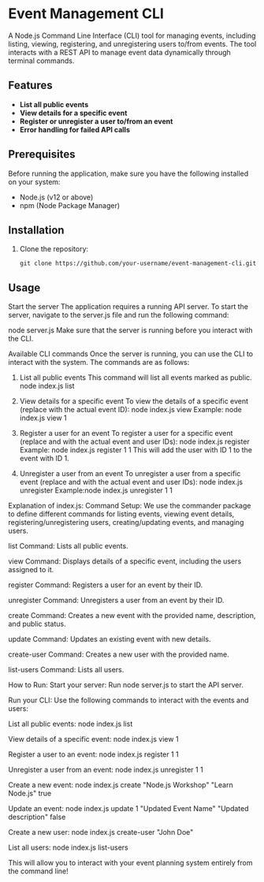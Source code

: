 # Event Management CLI

A Node.js Command Line Interface (CLI) tool for managing events, including listing, viewing, registering, and unregistering users to/from events. The tool interacts with a REST API to manage event data dynamically through terminal commands.

## Features

- **List all public events**
- **View details for a specific event**
- **Register or unregister a user to/from an event**
- **Error handling for failed API calls**

## Prerequisites

Before running the application, make sure you have the following installed on your system:

- Node.js (v12 or above)
- npm (Node Package Manager)

## Installation

1. Clone the repository:

   ```
   git clone https://github.com/your-username/event-management-cli.git

## Usage

Start the server
The application requires a running API server. To start the server, navigate to the server.js file and run the following command:

node server.js
Make sure that the server is running before you interact with the CLI.

Available CLI commands
Once the server is running, you can use the CLI to interact with the system. The commands are as follows:

1. List all public events
This command will list all events marked as public.
node index.js list

2. View details for a specific event
To view the details of a specific event (replace <eventId> with the actual event ID):
node index.js view <eventId>
Example: node index.js view 1

3. Register a user for an event
To register a user for a specific event (replace <eventId> and <userId> with the actual event and user IDs):
node index.js register <eventId> <userId>
Example: node index.js register 1 1
This will add the user with ID 1 to the event with ID 1.

4. Unregister a user from an event
To unregister a user from a specific event (replace <eventId> and <userId> with the actual event and user IDs):
node index.js unregister <eventId> <userId>
Example:node index.js unregister 1 1

Explanation of index.js:
Command Setup: We use the commander package to define different commands for listing events, viewing event details, registering/unregistering users, creating/updating events, and managing users.

list Command: Lists all public events.

view <eventId> Command: Displays details of a specific event, including the users assigned to it.

register <eventId> <userId> Command: Registers a user for an event by their ID.

unregister <eventId> <userId> Command: Unregisters a user from an event by their ID.

create <name> <description> <public> Command: Creates a new event with the provided name, description, and public status.

update <eventId> <name> <description> <public> Command: Updates an existing event with new details.

create-user <name> Command: Creates a new user with the provided name.

list-users Command: Lists all users.

How to Run:
Start your server: Run node server.js to start the API server.

Run your CLI: Use the following commands to interact with the events and users:

List all public events: node index.js list

View details of a specific event: node index.js view 1

Register a user to an event: node index.js register 1 1

Unregister a user from an event: node index.js unregister 1 1

Create a new event: node index.js create "Node.js Workshop" "Learn Node.js" true

Update an event: node index.js update 1 "Updated Event Name" "Updated description" false

Create a new user: node index.js create-user "John Doe"

List all users: node index.js list-users

This will allow you to interact with your event planning system entirely from the command line!